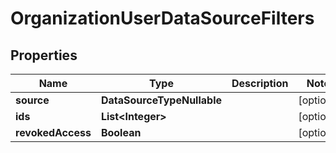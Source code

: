 

# OrganizationUserDataSourceFilters


## Properties

| Name | Type | Description | Notes |
|------------ | ------------- | ------------- | -------------|
|**source** | **DataSourceTypeNullable** |  |  [optional] |
|**ids** | **List&lt;Integer&gt;** |  |  [optional] |
|**revokedAccess** | **Boolean** |  |  [optional] |



